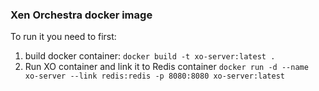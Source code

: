 ### Xen Orchestra docker image
To run it you need to first:
1. build docker container: `docker build -t xo-server:latest .`
2. Run XO container and link it to Redis container `docker run -d --name xo-server --link redis:redis -p 8080:8080 xo-server:latest`
